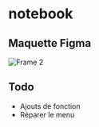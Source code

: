 # notebook

## Maquette Figma

![Frame 2](https://user-images.githubusercontent.com/35542432/154611485-98f65d82-0dd8-40f3-9871-26975ebc8485.png)

## Todo

- Ajouts de fonction
- Réparer le menu
